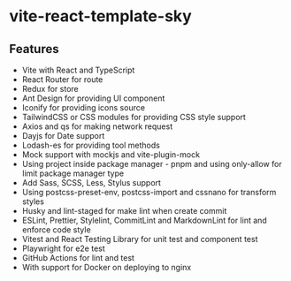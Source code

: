 # vite-react-template-sky

## Features

- Vite with React and TypeScript
- React Router for route
- Redux for store
- Ant Design for providing UI component
- Iconify for providing icons source
- TailwindCSS or CSS modules for providing CSS style support
- Axios and qs for making network request
- Dayjs for Date support
- Lodash-es for providing tool methods
- Mock support with mockjs and vite-plugin-mock
- Using project inside package manager - pnpm and using only-allow for limit package manager type
- Add Sass, SCSS, Less, Stylus support
- Using postcss-preset-env, postcss-import and cssnano for transform styles
- Husky and lint-staged for make lint when create commit
- ESLint, Prettier, Stylelint, CommitLint and MarkdownLint for lint and enforce code style
- Vitest and React Testing Library for unit test and component test
- Playwright for e2e test
- GitHub Actions for lint and test
- With support for Docker on deploying to nginx
